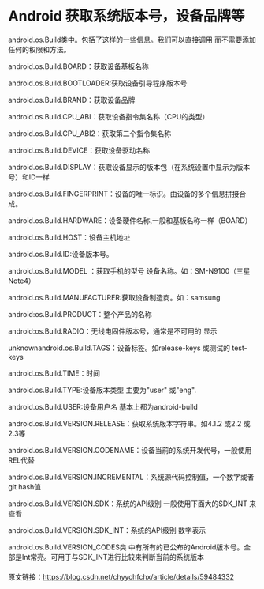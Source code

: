 # Android 获取系统版本号，设备品牌等

android.os.Build类中。包括了这样的一些信息。我们可以直接调用 而不需要添加任何的权限和方法。

android.os.Build.BOARD：获取设备基板名称

android.os.Build.BOOTLOADER:获取设备引导程序版本号

android.os.Build.BRAND：获取设备品牌

android.os.Build.CPU_ABI：获取设备指令集名称（CPU的类型）

android.os.Build.CPU_ABI2：获取第二个指令集名称

android.os.Build.DEVICE：获取设备驱动名称

android.os.Build.DISPLAY：获取设备显示的版本包（在系统设置中显示为版本号）和ID一样

android.os.Build.FINGERPRINT：设备的唯一标识。由设备的多个信息拼接合成。

android.os.Build.HARDWARE：设备硬件名称,一般和基板名称一样（BOARD）

android.os.Build.HOST：设备主机地址

android.os.Build.ID:设备版本号。

android.os.Build.MODEL ：获取手机的型号 设备名称。如：SM-N9100（三星Note4）

android.os.Build.MANUFACTURER:获取设备制造商。如：samsung

android:os.Build.PRODUCT：整个产品的名称

android:os.Build.RADIO：无线电固件版本号，通常是不可用的 显示

unknownandroid.os.Build.TAGS：设备标签。如release-keys 或测试的 test-keys 

android.os.Build.TIME：时间

android.os.Build.TYPE:设备版本类型 主要为"user" 或"eng".

android.os.Build.USER:设备用户名 基本上都为android-build

android.os.Build.VERSION.RELEASE：获取系统版本字符串。如4.1.2 或2.2 或2.3等

android.os.Build.VERSION.CODENAME：设备当前的系统开发代号，一般使用REL代替

android.os.Build.VERSION.INCREMENTAL：系统源代码控制值，一个数字或者git hash值

android.os.Build.VERSION.SDK：系统的API级别 一般使用下面大的SDK_INT 来查看

android.os.Build.VERSION.SDK_INT：系统的API级别 数字表示

android.os.Build.VERSION_CODES类 中有所有的已公布的Android版本号。全部是Int常亮。可用于与SDK_INT进行比较来判断当前的系统版本



#### 
原文链接：https://blog.csdn.net/chyychfchx/article/details/59484332